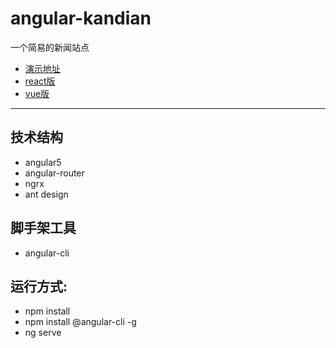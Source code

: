 # angular-kandian 

一个简易的新闻站点

* [演示地址](http://yinhengli.com)
* [react版](https://github.com/yhlben/react-kandian)
* [vue版](https://github.com/yhlben/vue-kandian)

---

## 技术结构

- angular5
- angular-router
- ngrx
- ant design

## 脚手架工具

- angular-cli

## 运行方式:

- npm install
- npm install @angular-cli -g
- ng serve
  
